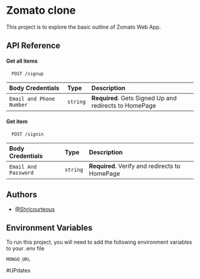 
# Zomato clone 

This project is to explore the basic outline of Zomato Web App.

## API Reference

#### Get all items

```http
  POST /signup 
```

| Body Credentials | Type     | Description                |
| :-------- | :------- | :------------------------- |
| `Email and Phone Number` | `string` | **Required**. Gets Signed Up and redirects to HomePage |

#### Get item

```http
  POST /signin
```

| Body Credentials | Type     | Description                       |
| :-------- | :------- | :-------------------------------- |
| `Email And Password`      | `string` | **Required**. Verify and redirects to HomePage |



## Authors

- [@Shricourteous](https://www.github.com/Shricourteous)


## Environment Variables

To run this project, you will need to add the following environment variables to your .env file

`MONGO_URL`


#UPdates